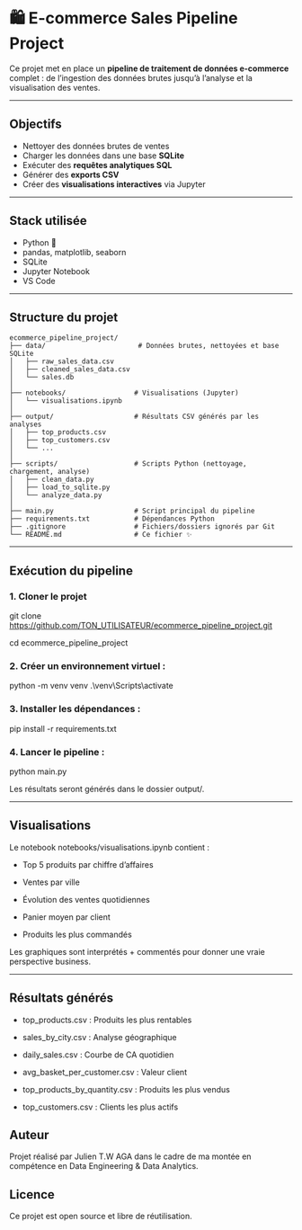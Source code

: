 # 🛍️ E-commerce Sales Pipeline Project

Ce projet met en place un **pipeline de traitement de données e-commerce** complet : de l’ingestion des données brutes jusqu’à l’analyse et la visualisation des ventes.

---

## Objectifs

- Nettoyer des données brutes de ventes
- Charger les données dans une base **SQLite**
- Exécuter des **requêtes analytiques SQL**
- Générer des **exports CSV**
- Créer des **visualisations interactives** via Jupyter

---

## Stack utilisée

- Python 🐍
- pandas, matplotlib, seaborn
- SQLite
- Jupyter Notebook
- VS Code

---

## Structure du projet


```
ecommerce_pipeline_project/
├── data/                       # Données brutes, nettoyées et base SQLite
│   ├── raw_sales_data.csv
│   ├── cleaned_sales_data.csv
│   └── sales.db
│
├── notebooks/                 # Visualisations (Jupyter)
│   └── visualisations.ipynb
│
├── output/                    # Résultats CSV générés par les analyses
│   ├── top_products.csv
│   ├── top_customers.csv
│   └── ...
│
├── scripts/                   # Scripts Python (nettoyage, chargement, analyse)
│   ├── clean_data.py
│   ├── load_to_sqlite.py
│   └── analyze_data.py
│
├── main.py                    # Script principal du pipeline
├── requirements.txt           # Dépendances Python
├── .gitignore                 # Fichiers/dossiers ignorés par Git
└── README.md                  # Ce fichier ✨
```

---


## Exécution du pipeline

### 1. Cloner le projet

git clone https://github.com/TON_UTILISATEUR/ecommerce_pipeline_project.git

cd ecommerce_pipeline_project


### 2. Créer un environnement virtuel :

python -m venv venv
.\venv\Scripts\activate

### 3. Installer les dépendances :
pip install -r requirements.txt

### 4. Lancer le pipeline :
python main.py

Les résultats seront générés dans le dossier output/.

---

## Visualisations

Le notebook notebooks/visualisations.ipynb contient :

- Top 5 produits par chiffre d’affaires

- Ventes par ville

- Évolution des ventes quotidiennes

- Panier moyen par client

- Produits les plus commandés

Les graphiques sont interprétés + commentés pour donner une vraie perspective business.

---

## Résultats générés

- top_products.csv : Produits les plus rentables 

- sales_by_city.csv : Analyse géographique 

- daily_sales.csv : Courbe de CA quotidien 

- avg_basket_per_customer.csv : Valeur client 

- top_products_by_quantity.csv : Produits les plus vendus 

- top_customers.csv : Clients les plus actifs 


## Auteur

Projet réalisé par Julien T.W AGA dans le cadre de ma montée en compétence en Data Engineering & Data Analytics.


## Licence

Ce projet est open source et libre de réutilisation.